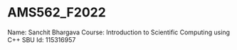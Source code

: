 # AMS562_F2022
Name: Sanchit Bhargava
Course: Introduction to Scientific Computing using C++
SBU Id: 115316957